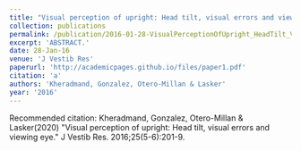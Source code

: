 ```yaml
---
title: "Visual perception of upright: Head tilt, visual errors and viewing eye."
collection: publications
permalink: /publication/2016-01-28-VisualPerceptionOfUpright_HeadTilt_VisualErrorsAndViewingEye_
excerpt: 'ABSTRACT.'
date: 28-Jan-16
venue: 'J Vestib Res'
paperurl: 'http://academicpages.github.io/files/paper1.pdf'
citation: 'a'
authors: 'Kheradmand, Gonzalez, Otero-Millan & Lasker'
year: '2016'
---
```


Recommended citation: Kheradmand, Gonzalez, Otero-Millan & Lasker(2020) "Visual perception of upright: Head tilt, visual errors and viewing eye." J Vestib Res. 2016;25(5-6):201-9. 

